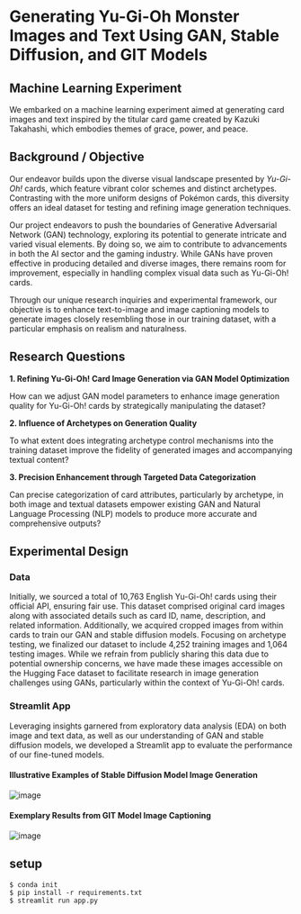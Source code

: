 # Generating Yu-Gi-Oh Monster Images and Text Using GAN, Stable Diffusion, and GIT Models
## Machine Learning Experiment 
We embarked on a machine learning experiment aimed at generating card images and text inspired by the titular card game created by Kazuki Takahashi, which embodies themes of grace, power, and peace.

## Background / Objective 
Our endeavor builds upon the diverse visual landscape presented by *Yu-Gi-Oh!* cards, which feature vibrant color schemes and distinct archetypes. Contrasting with the more uniform designs of Pokémon cards, this diversity offers an ideal dataset for testing and refining image generation techniques. 

Our project endeavors to push the boundaries of Generative Adversarial Network (GAN) technology, exploring its potential to generate intricate and varied visual elements. By doing so, we aim to contribute to advancements in both the AI sector and the gaming industry. While GANs have proven effective in producing detailed and diverse images, there remains room for improvement, especially in handling complex visual data such as Yu-Gi-Oh! cards.

Through our unique research inquiries and experimental framework, our objective is to enhance text-to-image and image captioning models to generate images closely resembling those in our training dataset, with a particular emphasis on realism and naturalness.

## Research Questions
**1. Refining Yu-Gi-Oh! Card Image Generation via GAN Model Optimization**

How can we adjust GAN model parameters to enhance image generation quality for Yu-Gi-Oh! cards by strategically manipulating the dataset?

**2. Influence of Archetypes on Generation Quality**
   
To what extent does integrating archetype control mechanisms into the training dataset improve the fidelity of generated images and accompanying textual content?

**3. Precision Enhancement through Targeted Data Categorization**

Can precise categorization of card attributes, particularly by archetype, in both image and textual datasets empower existing GAN and Natural Language Processing (NLP) models to produce more accurate and comprehensive outputs?

## Experimental Design
### Data
Initially, we sourced a total of 10,763 English Yu-Gi-Oh! cards using their official API, ensuring fair use. This dataset comprised original card images along with associated details such as card ID, name, description, and related information. Additionally, we acquired cropped images from within cards to train our GAN and stable diffusion models. Focusing on archetype testing, we finalized our dataset to include 4,252 training images and 1,064 testing images. While we refrain from publicly sharing this data due to potential ownership concerns, we have made these images accessible on the Hugging Face dataset to facilitate research in image generation challenges using GANs, particularly within the context of Yu-Gi-Oh! cards.

### Streamlit App
Leveraging insights garnered from exploratory data analysis (EDA) on both image and text data, as well as our understanding of GAN and stable diffusion models, we developed a Streamlit app to evaluate the performance of our fine-tuned models.

#### Illustrative Examples of Stable Diffusion Model Image Generation
![image](https://github.com/nogibjj/Generating-Yu-Gi-Oh-Monsters-From-Archetypes/assets/141780408/46949cd7-d554-4915-8934-813e64c674e9)

#### Exemplary Results from GIT Model Image Captioning
![image](https://github.com/nogibjj/Generating-Yu-Gi-Oh-Monsters-From-Archetypes/assets/141780408/be2b1419-8215-42d5-b282-842dfd2aa91c)

## setup
```
$ conda init 
$ pip install -r requirements.txt
$ streamlit run app.py
```
